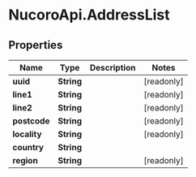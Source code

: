 # NucoroApi.AddressList

## Properties

Name | Type | Description | Notes
------------ | ------------- | ------------- | -------------
**uuid** | **String** |  | [readonly] 
**line1** | **String** |  | [readonly] 
**line2** | **String** |  | [readonly] 
**postcode** | **String** |  | [readonly] 
**locality** | **String** |  | [readonly] 
**country** | **String** |  | 
**region** | **String** |  | [readonly] 


